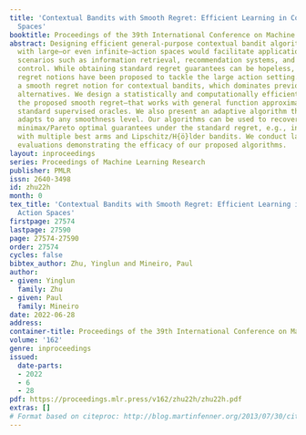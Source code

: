 ```yaml
---
title: 'Contextual Bandits with Smooth Regret: Efficient Learning in Continuous Action
  Spaces'
booktitle: Proceedings of the 39th International Conference on Machine Learning
abstract: Designing efficient general-purpose contextual bandit algorithms that work
  with large—or even infinite—action spaces would facilitate application to important
  scenarios such as information retrieval, recommendation systems, and continuous
  control. While obtaining standard regret guarantees can be hopeless, alternative
  regret notions have been proposed to tackle the large action setting. We propose
  a smooth regret notion for contextual bandits, which dominates previously proposed
  alternatives. We design a statistically and computationally efficient algorithm—for
  the proposed smooth regret—that works with general function approximation under
  standard supervised oracles. We also present an adaptive algorithm that automatically
  adapts to any smoothness level. Our algorithms can be used to recover the previous
  minimax/Pareto optimal guarantees under the standard regret, e.g., in bandit problems
  with multiple best arms and Lipschitz/H{ö}lder bandits. We conduct large-scale empirical
  evaluations demonstrating the efficacy of our proposed algorithms.
layout: inproceedings
series: Proceedings of Machine Learning Research
publisher: PMLR
issn: 2640-3498
id: zhu22h
month: 0
tex_title: 'Contextual Bandits with Smooth Regret: Efficient Learning in Continuous
  Action Spaces'
firstpage: 27574
lastpage: 27590
page: 27574-27590
order: 27574
cycles: false
bibtex_author: Zhu, Yinglun and Mineiro, Paul
author:
- given: Yinglun
  family: Zhu
- given: Paul
  family: Mineiro
date: 2022-06-28
address:
container-title: Proceedings of the 39th International Conference on Machine Learning
volume: '162'
genre: inproceedings
issued:
  date-parts:
  - 2022
  - 6
  - 28
pdf: https://proceedings.mlr.press/v162/zhu22h/zhu22h.pdf
extras: []
# Format based on citeproc: http://blog.martinfenner.org/2013/07/30/citeproc-yaml-for-bibliographies/
---
```

